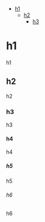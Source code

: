 <!--   TOC -->
* <a href="#h1">h1</a>
  * <a href="#h2">h2</a>
    * <a href="#h3">h3</a>


<a name="h1"></a>
# h1

h1

<a name="h2"></a>
## h2

h2

<a name="h3"></a>
### h3

h3

#### h4

h4

##### h5

h5

###### h6

h6
